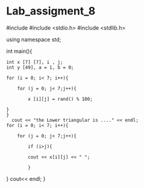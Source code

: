 # Lab_assigment_8

#include <iostream>
#include <stdio.h>
#include <stdlib.h>


using namespace std;

int main(){
    
    int x [7] [7], i , j;
    int y [49], a = 1, b = 0;
    
    for (i = 0; i< 7; i++){
        
        for (j = 0; j< 7;j++){
            
            x [i][j] = rand() % 100;
            
    }
    }
      cout << "the Lower triangular is ...." << endl;
    for (i = 0; i< 7; i++){
        
        for (j = 0; j< 7;j++){
            
            if (i>j){
            
            cout << x[i][j] << " "; 
            
            }
}
        cout<< endl;
}
